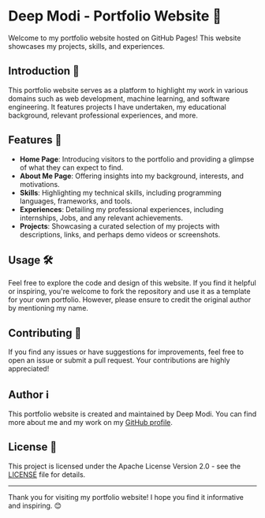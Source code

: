 # Deep Modi - Portfolio Website 🚀

Welcome to my portfolio website hosted on GitHub Pages! This website showcases my projects, skills, and experiences.

## Introduction 📝

This portfolio website serves as a platform to highlight my work in various domains such as web development, machine learning, and software engineering. It features projects I have undertaken, my educational background, relevant professional experiences, and more.

## Features 🌟

- **Home Page**: Introducing visitors to the portfolio and providing a glimpse of what they can expect to find.
- **About Me Page**: Offering insights into my background, interests, and motivations.
- **Skills**: Highlighting my technical skills, including programming languages, frameworks, and tools.
- **Experiences**: Detailing my professional experiences, including internships, Jobs, and any relevant achievements.
- **Projects**: Showcasing a curated selection of my projects with descriptions, links, and perhaps demo videos or screenshots.

## Usage 🛠️

Feel free to explore the code and design of this website. If you find it helpful or inspiring, you're welcome to fork the repository and use it as a template for your own portfolio. However, please ensure to credit the original author by mentioning my name.

## Contributing 🙌

If you find any issues or have suggestions for improvements, feel free to open an issue or submit a pull request. Your contributions are highly appreciated!

## Author ℹ️

This portfolio website is created and maintained by Deep Modi. You can find more about me and my work on my [GitHub profile](https://github.com/deepmodidev).

## License 📜

This project is licensed under the  Apache License Version 2.0 - see the [LICENSE](https://github.com/DeepModiDev/deepmodidev.github.io?tab=Apache-2.0-1-ov-file) file for details.

---

Thank you for visiting my portfolio website! I hope you find it informative and inspiring. 😊
